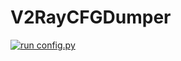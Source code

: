 # V2RayCFGDumper
 
[![run config.py](https://github.com/Hosseinsavior/V2py/actions/workflows/actions.yml/badge.svg)](https://github.com/Hosseinsavior/V2py/actions/workflows/actions.yml)
